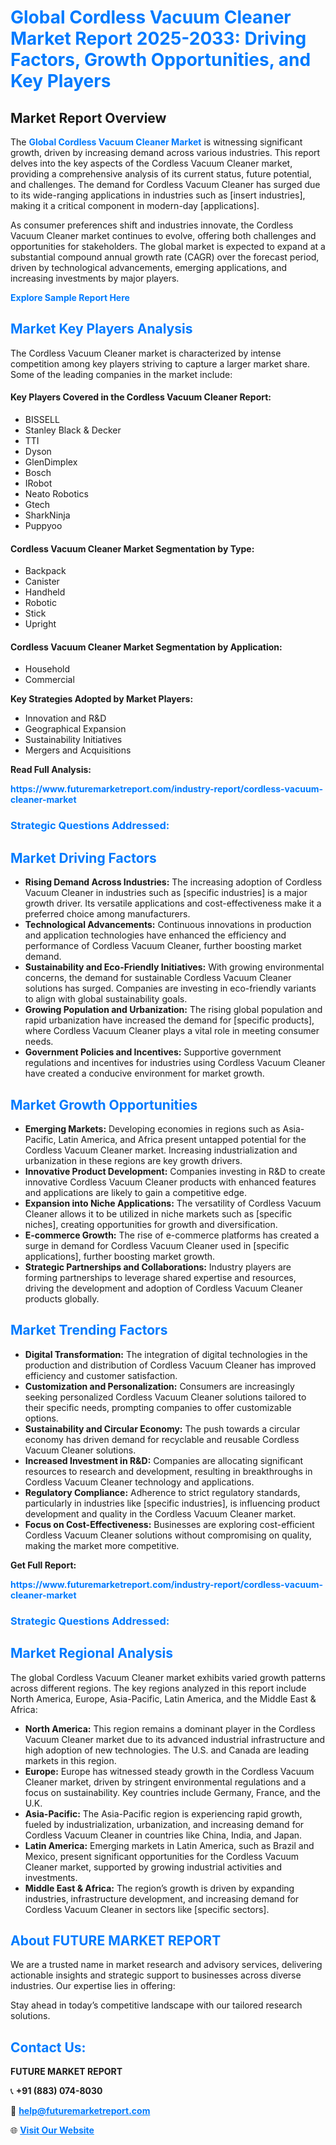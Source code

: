 <h1 style="color: #007BFF;">Global Cordless Vacuum Cleaner Market Report 2025-2033: Driving Factors, Growth Opportunities, and Key Players</h1>

<section id="overview">
<h2>Market Report Overview</h2>
<p>The <a href="https://www.futuremarketreport.com/industry-report/cordless-vacuum-cleaner-market" style="color: #007BFF; text-decoration: none;"><strong>Global Cordless Vacuum Cleaner Market</strong></a> is witnessing significant growth, driven by increasing demand across various industries. This report delves into the key aspects of the Cordless Vacuum Cleaner market, providing a comprehensive analysis of its current status, future potential, and challenges. The demand for Cordless Vacuum Cleaner has surged due to its wide-ranging applications in industries such as [insert industries], making it a critical component in modern-day [applications].</p>
<p>As consumer preferences shift and industries innovate, the Cordless Vacuum Cleaner market continues to evolve, offering both challenges and opportunities for stakeholders. The global market is expected to expand at a substantial compound annual growth rate (CAGR) over the forecast period, driven by technological advancements, emerging applications, and increasing investments by major players.</p>
</section>

<section id="overview">
<p><a href="https://www.futuremarketreport.com/request-sample/reportId=85808" style="color: #007BFF; text-decoration: none;"><strong>Explore Sample Report Here</strong></a></p>
</section>

<section id="key-players">
<h2 style="color: #007BFF;">Market Key Players Analysis</h2>
<p>The Cordless Vacuum Cleaner market is characterized by intense competition among key players striving to capture a larger market share. Some of the leading companies in the market include:</p>
<h4>Key Players Covered in the Cordless Vacuum Cleaner Report:</h4>
<ul><li>BISSELL</li><li>Stanley Black &amp; Decker</li><li>TTI</li><li>Dyson</li><li>GlenDimplex</li><li>Bosch</li><li>IRobot</li><li>Neato Robotics</li><li>Gtech</li><li>SharkNinja</li><li>Puppyoo</li></ul>
<h4>Cordless Vacuum Cleaner Market Segmentation by Type:</h4>
<ul><li>Backpack</li><li>Canister</li><li>Handheld</li><li>Robotic</li><li>Stick</li><li>Upright</li></ul>

<h4>Cordless Vacuum Cleaner Market Segmentation by Application:</h4>
<ul><li>Household</li><li>Commercial</li></ul>
<p><strong>Key Strategies Adopted by Market Players:</strong></p>
<ul>
<li>Innovation and R&D</li>
<li>Geographical Expansion</li>
<li>Sustainability Initiatives</li>
<li>Mergers and Acquisitions</li>
</ul>
</section>

<section>
<p><strong>Read Full Analysis: </strong></p><a href="https://www.futuremarketreport.com/industry-report/cordless-vacuum-cleaner-market" style="color: #007BFF; text-decoration: none;"><strong>https://www.futuremarketreport.com/industry-report/cordless-vacuum-cleaner-market</strong></a>
<h3 style="color: #007BFF;">Strategic Questions Addressed:</h3>
</section>

<section id="driving-factors">
<h2 style="color: #007BFF;">Market Driving Factors</h2>
<ul>
<li><strong>Rising Demand Across Industries:</strong> The increasing adoption of Cordless Vacuum Cleaner in industries such as [specific industries] is a major growth driver. Its versatile applications and cost-effectiveness make it a preferred choice among manufacturers.</li>
<li><strong>Technological Advancements:</strong> Continuous innovations in production and application technologies have enhanced the efficiency and performance of Cordless Vacuum Cleaner, further boosting market demand.</li>
<li><strong>Sustainability and Eco-Friendly Initiatives:</strong> With growing environmental concerns, the demand for sustainable Cordless Vacuum Cleaner solutions has surged. Companies are investing in eco-friendly variants to align with global sustainability goals.</li>
<li><strong>Growing Population and Urbanization:</strong> The rising global population and rapid urbanization have increased the demand for [specific products], where Cordless Vacuum Cleaner plays a vital role in meeting consumer needs.</li>
<li><strong>Government Policies and Incentives:</strong> Supportive government regulations and incentives for industries using Cordless Vacuum Cleaner have created a conducive environment for market growth.</li>
</ul>
</section>

<section id="growth-opportunities">
<h2 style="color: #007BFF;">Market Growth Opportunities</h2>
<ul>
<li><strong>Emerging Markets:</strong> Developing economies in regions such as Asia-Pacific, Latin America, and Africa present untapped potential for the Cordless Vacuum Cleaner market. Increasing industrialization and urbanization in these regions are key growth drivers.</li>
<li><strong>Innovative Product Development:</strong> Companies investing in R&D to create innovative Cordless Vacuum Cleaner products with enhanced features and applications are likely to gain a competitive edge.</li>
<li><strong>Expansion into Niche Applications:</strong> The versatility of Cordless Vacuum Cleaner allows it to be utilized in niche markets such as [specific niches], creating opportunities for growth and diversification.</li>
<li><strong>E-commerce Growth:</strong> The rise of e-commerce platforms has created a surge in demand for Cordless Vacuum Cleaner used in [specific applications], further boosting market growth.</li>
<li><strong>Strategic Partnerships and Collaborations:</strong> Industry players are forming partnerships to leverage shared expertise and resources, driving the development and adoption of Cordless Vacuum Cleaner products globally.</li>
</ul>
</section>

<section id="trending-factors">
<h2 style="color: #007BFF;">Market Trending Factors</h2>
<ul>
<li><strong>Digital Transformation:</strong> The integration of digital technologies in the production and distribution of Cordless Vacuum Cleaner has improved efficiency and customer satisfaction.</li>
<li><strong>Customization and Personalization:</strong> Consumers are increasingly seeking personalized Cordless Vacuum Cleaner solutions tailored to their specific needs, prompting companies to offer customizable options.</li>
<li><strong>Sustainability and Circular Economy:</strong> The push towards a circular economy has driven demand for recyclable and reusable Cordless Vacuum Cleaner solutions.</li>
<li><strong>Increased Investment in R&D:</strong> Companies are allocating significant resources to research and development, resulting in breakthroughs in Cordless Vacuum Cleaner technology and applications.</li>
<li><strong>Regulatory Compliance:</strong> Adherence to strict regulatory standards, particularly in industries like [specific industries], is influencing product development and quality in the Cordless Vacuum Cleaner market.</li>
<li><strong>Focus on Cost-Effectiveness:</strong> Businesses are exploring cost-efficient Cordless Vacuum Cleaner solutions without compromising on quality, making the market more competitive.</li>
</ul>
</section>

<section>
<p><strong>Get Full Report: </strong></p><a href="https://www.futuremarketreport.com/industry-report/cordless-vacuum-cleaner-market" style="color: #007BFF; text-decoration: none;"><strong>https://www.futuremarketreport.com/industry-report/cordless-vacuum-cleaner-market</strong></a>
<h3 style="color: #007BFF;">Strategic Questions Addressed:</h3>
</section>


<section id="regional-analysis">
<h2 style="color: #007BFF;">Market Regional Analysis</h2>
<p>The global Cordless Vacuum Cleaner market exhibits varied growth patterns across different regions. The key regions analyzed in this report include North America, Europe, Asia-Pacific, Latin America, and the Middle East & Africa:</p>
<ul>
<li><strong>North America:</strong> This region remains a dominant player in the Cordless Vacuum Cleaner market due to its advanced industrial infrastructure and high adoption of new technologies. The U.S. and Canada are leading markets in this region.</li>
<li><strong>Europe:</strong> Europe has witnessed steady growth in the Cordless Vacuum Cleaner market, driven by stringent environmental regulations and a focus on sustainability. Key countries include Germany, France, and the U.K.</li>
<li><strong>Asia-Pacific:</strong> The Asia-Pacific region is experiencing rapid growth, fueled by industrialization, urbanization, and increasing demand for Cordless Vacuum Cleaner in countries like China, India, and Japan.</li>
<li><strong>Latin America:</strong> Emerging markets in Latin America, such as Brazil and Mexico, present significant opportunities for the Cordless Vacuum Cleaner market, supported by growing industrial activities and investments.</li>
<li><strong>Middle East & Africa:</strong> The region’s growth is driven by expanding industries, infrastructure development, and increasing demand for Cordless Vacuum Cleaner in sectors like [specific sectors].</li>
</ul>
</section>

<footer>
<h2 style="color: #007BFF;">About FUTURE MARKET REPORT</h2>
<p>We are a trusted name in market research and advisory services, delivering actionable insights and strategic support to businesses across diverse industries. Our expertise lies in offering:</p>

<p>Stay ahead in today’s competitive landscape with our tailored research solutions.</p>

<h2 style="color: #007BFF;">Contact Us:</h2>
<p><strong>FUTURE MARKET REPORT</strong></p>
<p>📞 <strong>+91 (883) 074-8030</strong></p>
<p>📧 <strong><a href="mailto:help@futuremarketreport.com" style="color: #007BFF;">help@futuremarketreport.com</a></strong></p>
<p>🌐 <strong><a href="https://www.futuremarketreport.com/" style="color: #007BFF;">Visit Our Website</a></strong></p>
</footer>